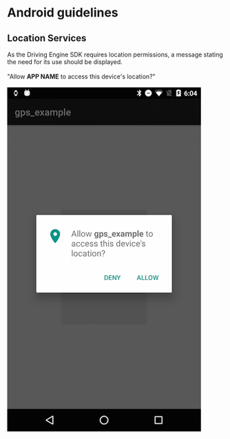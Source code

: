 # Android guidelines
## Location Services
As the Driving Engine SDK requires location permissions, a message stating the need for its use should be displayed. 
<br/><br/>
"Allow **APP NAME** to access this device's location?"
<br/><br/>
![Location Service Toast](permission_dialog.png)
